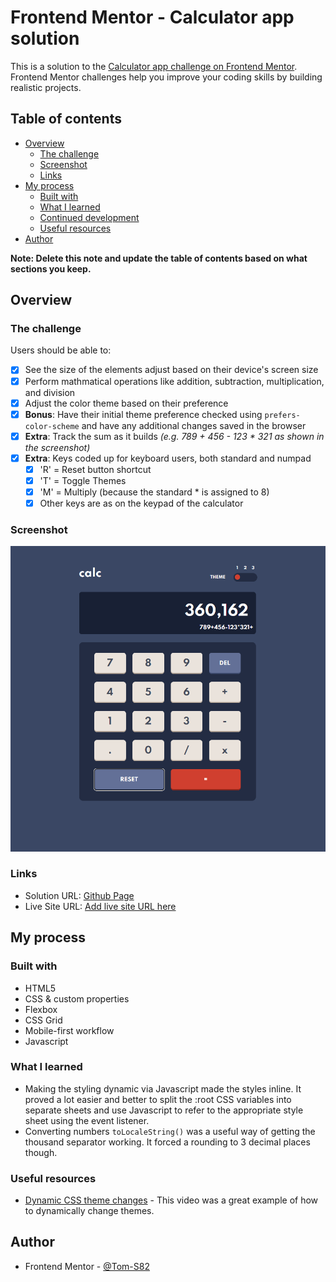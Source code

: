 # Frontend Mentor - Calculator app solution

This is a solution to the [Calculator app challenge on Frontend Mentor](https://www.frontendmentor.io/challenges/calculator-app-9lteq5N29). Frontend Mentor challenges help you improve your coding skills by building realistic projects. 

## Table of contents

- [Overview](#overview)
  - [The challenge](#the-challenge)
  - [Screenshot](#screenshot)
  - [Links](#links)
- [My process](#my-process)
  - [Built with](#built-with)
  - [What I learned](#what-i-learned)
  - [Continued development](#continued-development)
  - [Useful resources](#useful-resources)
- [Author](#author)

**Note: Delete this note and update the table of contents based on what sections you keep.**

## Overview

### The challenge

Users should be able to:

- [x] See the size of the elements adjust based on their device's screen size
- [x] Perform mathmatical operations like addition, subtraction, multiplication, and division
- [x] Adjust the color theme based on their preference
- [x] **Bonus**: Have their initial theme preference checked using `prefers-color-scheme` and have any additional changes saved in the browser
- [x] **Extra**: Track the sum as it builds *(e.g. 789 + 456 - 123 * 321 as shown in the screenshot)*
- [x]  **Extra**: Keys coded up for keyboard users, both standard and numpad
	- [x] 'R' = Reset button shortcut
	- [x]  'T' = Toggle Themes
	- [x]  'M' = Multiply (because the standard * is assigned to 8)
	- [x]  Other keys are as on the keypad of the calculator

### Screenshot

![](./images/finished_screenshot_001.png)


### Links

- Solution URL: [Github Page](https://github.com/Tom-S82/fm_calculator_app_main)
- Live Site URL: [Add live site URL here](https://your-live-site-url.com)

## My process

### Built with

- HTML5
- CSS & custom properties
- Flexbox
- CSS Grid
- Mobile-first workflow
- Javascript

### What I learned

- Making the styling dynamic via Javascript made the styles inline.  It proved a lot easier and better to split the :root CSS variables into separate sheets and use Javascript to refer to the appropriate style sheet using the event listener.
- Converting numbers `toLocaleString()` was a useful way of getting the thousand separator working.  It forced a rounding to 3 decimal places though.


### Useful resources

- [Dynamic CSS theme changes](https://www.youtube.com/watch?v=r_hYR53r61M&t=5772s) - This video was a great example of how to dynamically change themes.


## Author

- Frontend Mentor - [@Tom-S82](https://www.frontendmentor.io/profile/Tom-S82)
